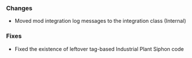 ### Changes
- Moved mod integration log messages to the integration class (Internal)

### Fixes
- Fixed the existence of leftover tag-based Industrial Plant Siphon code